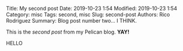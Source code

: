 Title: My second post
 Date: 2019-10-23 1:54
 Modified: 2019-10-23 1:54
 Category: misc
 Tags: second, misc
 Slug: second-post
 Authors: Rico Rodriguez
 Summary: Blog post number two... I THINK.

 This is the *second post* from my Pelican blog. **YAY!**

 HELLO
